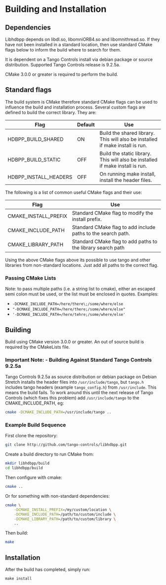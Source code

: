 # Building and Installation

## Dependencies

Libhdbpp depends on libdl.so, libomniORB4.so and libomnithread.so. If they have not been installed in a standard location, then use standard CMake flags below to inform the build where to search for them.

It is dependent on a Tango Controls install via debian package or source distribution. Supported Tango Controls release is 9.2.5a.

CMake 3.0.0 or greater is required to perform the build.

## Standard flags

The build system is CMake therefore standard CMake flags can be used to influence the build and installation process. Several custom flags are defined to build the correct library. They are:

| Flag | Default | Use |
|------|---------|-----|
| HDBPP_BUILD_SHARED | ON | Build the shared library. This will also be installed if make install is run. |
| HDBPP_BUILD_STATIC | OFF | Build the static library. This will also be installed if make install is run. |
| HDBPP_INSTALL_HEADERS | OFF | On running make install, install the header files. |

The following is a list of common useful CMake flags and their use:

| Flag | Use |
|------|-----|
| CMAKE_INSTALL_PREFIX | Standard CMake flag to modify the install prefix. |
| CMAKE_INCLUDE_PATH | Standard CMake flag to add include paths to the search path. |
| CMAKE_LIBRARY_PATH | Standard CMake flag to add paths to the library search path |

Using the above CMake flags above its possible to use tango and other libraries from non-standard locations. Just add all paths to the correct flag.

### Passing CMake Lists

Note: to pass multiple paths (i.e. a string list to cmake), either an escaped semi colon must be used, or the list must be enclosed in quotes. Examples: 

* `-DCMAKE_INCLUDE_PATH=/here/there\;/some/where/else`
* `"-DCMAKE_INCLUDE_PATH=/here/there;/some/where/else"`
* `'-DCMAKE_INCLUDE_PATH=/here/tehre;/some/where/else'`

## Building

Build using CMake version 3.0.0 or greater. An out of source build is required by the CMakeLists file.

### **Important Note:** - Building Against Standard Tango Controls 9.2.5a

Tango Controls 9.2.5a as source distribution or debian package on Debian Stretch installs the header files into `/usr/include/tango`, but `tango.h` includes tango headers (example `tango_config.h`) from  `/usr/include`. This means the build fails. To work around this until the next release of Tango Controls (which fixes this problem) add `/usr/include/tango` to the CMAKE_INCLUDE_PATH, eg:

```bash
cmake -DCMAKE_INCLUDE_PATH=/usr/include/tango ..
```

### Example Build Sequence

First clone the repository:

```bash
git clone http://github.com/tango-controls/libhdbpp.git
```

Create a build directory to run CMake from:

```bash
mkdir libhdbpp/build
cd libhdbpp/build
```

Then configure with cmake:

```bash
cmake ..
```

Or for something with non-standard dependencies:

```bash
cmake \
    -DCMAKE_INSTALL_PREFIX=/my/custom/location \
    -DCMAKE_INCLUDE_PATH=/path/to/custom/include \
    -DCMAKE_LIBRARY_PATH=/path/to/custom/library \
    ..
```

Then build:

```bash
make
```

## Installation

After the build has completed, simply run:

```
make install
```